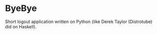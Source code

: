 # ByeBye
Short logout application written on Python (like Derek Taylor (Distrotube) did on Haskell).
